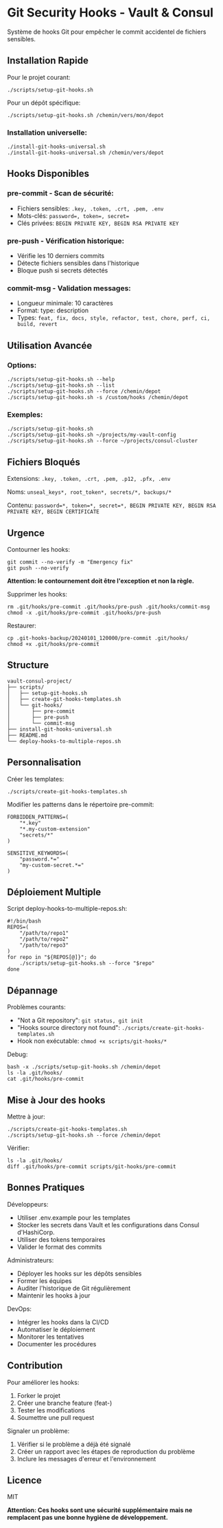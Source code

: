# Git Security Hooks - Vault & Consul

Système de hooks Git pour empêcher le commit accidentel de fichiers sensibles.

## Installation Rapide

Pour le projet courant:
```
./scripts/setup-git-hooks.sh
```

Pour un dépôt spécifique:
```
./scripts/setup-git-hooks.sh /chemin/vers/mon/depot
```

### Installation universelle:
```
./install-git-hooks-universal.sh
./install-git-hooks-universal.sh /chemin/vers/depot
```

## Hooks Disponibles

### pre-commit - Scan de sécurité:
- Fichiers sensibles: `.key, .token, .crt, .pem, .env`
- Mots-clés: `password=, token=, secret=`
- Clés privées: `BEGIN PRIVATE KEY, BEGIN RSA PRIVATE KEY`

### pre-push - Vérification historique:
- Vérifie les 10 derniers commits
- Détecte fichiers sensibles dans l'historique
- Bloque push si secrets détectés

### commit-msg - Validation messages:
- Longueur minimale: 10 caractères
- Format: type: description
- Types: `feat, fix, docs, style, refactor, test, chore, perf, ci, build, revert`

## Utilisation Avancée

### Options:
```
./scripts/setup-git-hooks.sh --help
./scripts/setup-git-hooks.sh --list
./scripts/setup-git-hooks.sh --force /chemin/depot
./scripts/setup-git-hooks.sh -s /custom/hooks /chemin/depot
```

### Exemples:
```
./scripts/setup-git-hooks.sh
./scripts/setup-git-hooks.sh ~/projects/my-vault-config
./scripts/setup-git-hooks.sh --force ~/projects/consul-cluster
```

## Fichiers Bloqués

Extensions: `.key, .token, .crt, .pem, .p12, .pfx, .env`

Noms: `unseal_keys*, root_token*, secrets/*, backups/*`

Contenu: `password=*, token=*, secret=*, BEGIN PRIVATE KEY, BEGIN RSA PRIVATE KEY, BEGIN CERTIFICATE`

## Urgence

Contourner les hooks:
```
git commit --no-verify -m "Emergency fix"
git push --no-verify
```
**Attention: le contournement doit être l'exception et non la règle.**

Supprimer les hooks:
```
rm .git/hooks/pre-commit .git/hooks/pre-push .git/hooks/commit-msg
chmod -x .git/hooks/pre-commit .git/hooks/pre-push
```

Restaurer:
```
cp .git-hooks-backup/20240101_120000/pre-commit .git/hooks/
chmod +x .git/hooks/pre-commit
```

## Structure

```
vault-consul-project/
├── scripts/
│   ├── setup-git-hooks.sh
│   ├── create-git-hooks-templates.sh
│   └── git-hooks/
│       ├── pre-commit
│       ├── pre-push
│       └── commit-msg
├── install-git-hooks-universal.sh
├── README.md
└── deploy-hooks-to-multiple-repos.sh
```

## Personnalisation

Créer les templates:
```
./scripts/create-git-hooks-templates.sh
```

Modifier les patterns dans le répertoire pre-commit:
```
FORBIDDEN_PATTERNS=(
    "*.key"
    "*.my-custom-extension"
    "secrets/*"
)

SENSITIVE_KEYWORDS=(
    "password.*="
    "my-custom-secret.*="
)
```

## Déploiement Multiple

Script deploy-hooks-to-multiple-repos.sh:
```
#!/bin/bash
REPOS=(
    "/path/to/repo1"
    "/path/to/repo2"
    "/path/to/repo3"
)
for repo in "${REPOS[@]}"; do
    ./scripts/setup-git-hooks.sh --force "$repo"
done
```

## Dépannage

Problèmes courants:
- "Not a Git repository": `git status, git init`
- "Hooks source directory not found": `./scripts/create-git-hooks-templates.sh`
- Hook non exécutable: `chmod +x scripts/git-hooks/*`

Debug:
```
bash -x ./scripts/setup-git-hooks.sh /chemin/depot
ls -la .git/hooks/
cat .git/hooks/pre-commit
```

## Mise à Jour des hooks

Mettre à jour:
```
./scripts/create-git-hooks-templates.sh
./scripts/setup-git-hooks.sh --force /chemin/depot
```

Vérifier:
```
ls -la .git/hooks/
diff .git/hooks/pre-commit scripts/git-hooks/pre-commit
```

## Bonnes Pratiques

Développeurs:
- Utiliser .env.example pour les templates
- Stocker les secrets dans Vault et les configurations dans Consul d'HashiCorp.
- Utiliser des tokens temporaires
- Valider le format des commits

Administrateurs:
- Déployer les hooks sur les dépôts sensibles
- Former les équipes
- Auditer l'historique de Git régulièrement
- Maintenir les hooks à jour

DevOps:
- Intégrer les hooks dans la CI/CD
- Automatiser le déploiement
- Monitorer les tentatives
- Documenter les procédures

## Contribution

Pour améliorer les hooks:
1. Forker le projet
2. Créer une branche feature (feat-)
3. Tester les modifications
4. Soumettre une pull request

Signaler un problème:
1. Vérifier si le problème a déjà été signalé
2. Créer un rapport avec les étapes de reproduction du problème
3. Inclure les messages d'erreur et l'environnement

## Licence

MIT 

**Attention: Ces hooks sont une sécurité supplémentaire mais ne remplacent pas une bonne hygiène de développement.**